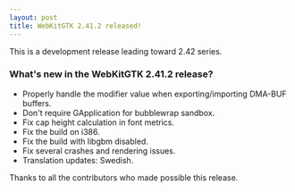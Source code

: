 ```yaml
---
layout: post
title: WebKitGTK 2.41.2 released!
---
```


This is a development release leading toward 2.42 series.

### What's new in the WebKitGTK 2.41.2 release?

 - Properly handle the modifier value when exporting/importing DMA-BUF buffers.
 - Don't require GApplication for bubblewrap sandbox.
 - Fix cap height calculation in font metrics.
 - Fix the build on i386.
 - Fix the build with libgbm disabled.
 - Fix several crashes and rendering issues.
 - Translation updates: Swedish.

Thanks to all the contributors who made possible this release.

